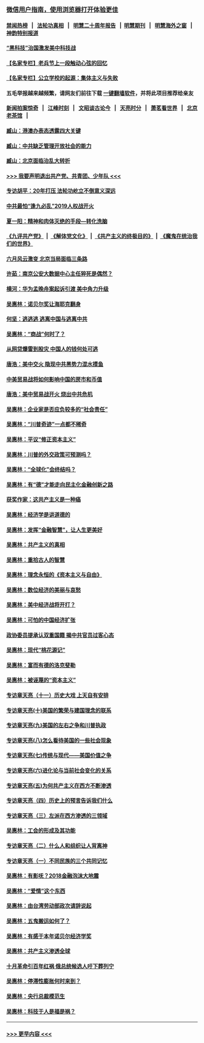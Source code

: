 ### [微信用户指南，使用浏览器打开体验更佳](https://github.com/gfw-breaker/banned-news1/blob/master/indexes/wechat-guide.md?t=0)
#### [禁闻热榜](热点新闻.md?t=0)  &nbsp;&nbsp;|&nbsp;&nbsp; [法轮功真相](https://github.com/gfw-breaker/truth/blob/master/README.md?t=0) &nbsp;&nbsp;|&nbsp;&nbsp; [明慧二十周年报告](https://github.com/gfw-breaker/mh-reports/blob/master/README.md?t=0) &nbsp;&nbsp;|&nbsp;&nbsp;[明慧期刊](https://github.com/gfw-breaker/mh-qikan) &nbsp;&nbsp;|&nbsp;&nbsp; [明慧海外之窗](https://github.com/gfw-breaker/mh-news/blob/master/README.md?t=0) &nbsp;&nbsp;|&nbsp;&nbsp; [神韵特别报道](https://github.com/gfw-breaker/mh-news/blob/master/shenyun.md?t=0)
#### [“黑科技”治国激发美中科技战](../pages/nsc423/n11638056.md?t=02082122) 
#### [【名家专栏】老兵节上一段触动心弦的回忆](../pages/nsc423/n11646016.md?t=02082122) 
#### [【名家专栏】公立学校的起源：集体主义与失败](../pages/nsc423/n11601833.md?t=02082122) 
#### 五毛举报越来越频繁，请网友们前往下载 [一键翻墙软件](https://github.com/gfw-breaker/ssr-accounts)，并将此项目推荐给亲友
#### [新闻拍案惊奇](https://github.com/gfw-breaker/banned-news1/blob/master/pages/link4.md) &nbsp;&nbsp;|&nbsp;&nbsp; [江峰时刻](https://github.com/gfw-breaker/banned-news1/blob/master/pages/link4.md) &nbsp;&nbsp;|&nbsp;&nbsp; [文昭谈古论今](https://github.com/gfw-breaker/banned-news1/blob/master/pages/link4.md) &nbsp;&nbsp;|&nbsp;&nbsp; [天亮时分](https://github.com/gfw-breaker/banned-news1/blob/master/pages/link4.md) &nbsp;&nbsp;|&nbsp;&nbsp; [萧茗看世界](https://github.com/gfw-breaker/banned-news1/blob/master/pages/link4.md) &nbsp;&nbsp;|&nbsp;&nbsp; [北京老茶馆](https://github.com/gfw-breaker/banned-news1/blob/master/pages/link4.md) &nbsp;&nbsp;|&nbsp;&nbsp; 
#### [臧山：港澳办表态透露四大关键](../pages/nsc423/n11421628.md?t=02082122) 
#### [臧山：中共缺乏管理开放社会的能力](../pages/nsc423/n11407457.md?t=02082122) 
#### [臧山：北京面临治乱大转折](../pages/nsc423/n11406895.md?t=02082122) 
#### [>>> 我要声明退出共产党、共青团、少年队 <<<](https://github.com/begood0513/goodnews/blob/master/quit/letter.md) 
#### [专访胡平：20年打压 法轮功屹立不倒意义深远](../pages/nsc423/n11398800.md?t=02082122) 
#### [中共最怕“逢九必乱”2019人权战开火](../pages/nsc423/n11385248.md?t=02082122) 
#### [夏一阳：精神和肉体灭绝的手段—转化洗脑](../pages/nsc423/n11368250.md?t=02082122) 
#### [《九评共产党》](https://github.com/begood0513/9ping.md/blob/master/README.md) &nbsp;|&nbsp; [《解体党文化》](../../../../jtdwh.md/blob/master/README.md)  &nbsp;|&nbsp; [《共产主义的终极目的》](../../../../gczydzjmd.md/blob/master/README.md) &nbsp;|&nbsp; [《魔鬼在统治我们的世界》](../../../../mgztzwmdsj.md/blob/master/README.md) 
#### [六月风云激变 北京当局面临三条路](../pages/nsc423/n11313668.md?t=02082122) 
#### [许茹：南京公安大数据中心主任猝死是偶然？](../pages/nsc423/n11064744.md?t=02082122) 
#### [横河：华为孟晚舟案起诉引渡 美中角力升级](../pages/nsc423/n11027230.md?t=02082122) 
#### [吴惠林：诺贝尔奖让海耶克翻身](../pages/nsc423/n10890049.md?t=02082122) 
#### [何坚：逃逃逃 逃离中国与逃离中共](../pages/nsc423/n10592891.md?t=02082122) 
#### [吴惠林：“商战”何时了？](../pages/nsc423/n10573558.md?t=02082122) 
#### [从网贷爆雷到股灾 中国人的钱何处可逃](../pages/nsc423/n10572800.md?t=02082122) 
#### [唐浩：美中交火 隐现中共黑势力混水摸鱼](../pages/nsc423/n10544040.md?t=02082122) 
#### [中美贸易战将如何影响中国的房市和币值](../pages/nsc423/n10543697.md?t=02082122) 
#### [唐浩：美中贸易战开火 烧出中共危机](../pages/nsc423/n10540126.md?t=02082122) 
#### [吴惠林：企业家是否应负较多的“社会责任”](../pages/nsc423/n10535022.md?t=02082122) 
#### [吴惠林：“川普奇迹”一点都不稀奇](../pages/nsc423/n10512808.md?t=02082122) 
#### [吴惠林：平议“修正资本主义”](../pages/nsc423/n10495724.md?t=02082122) 
#### [吴惠林：川普的外交政策可预测吗？](../pages/nsc423/n10462387.md?t=02082122) 
#### [吴惠林：“全球化”会终结吗？](../pages/nsc423/n10452838.md?t=02082122) 
#### [吴惠林：有“德”才能走向民主化金融创新之路](../pages/nsc423/n10432292.md?t=02082122) 
#### [获奖作家：这共产主义是一种癌](../pages/nsc423/n10431541.md?t=02082122) 
#### [吴惠林：经济学是讲道德的](../pages/nsc423/n10398014.md?t=02082122) 
#### [吴惠林：发挥“金融智慧”，让人生更美好](../pages/nsc423/n10375019.md?t=02082122) 
#### [吴惠林：共产主义的真相](../pages/nsc423/n10351394.md?t=02082122) 
#### [吴惠林：重拾古人的智慧](../pages/nsc423/n10337691.md?t=02082122) 
#### [吴惠林：理念永恒的《资本主义与自由》](../pages/nsc423/n10316274.md?t=02082122) 
#### [吴惠林：数位经济的美丽与哀愁](../pages/nsc423/n10292946.md?t=02082122) 
#### [吴惠林：美中经济战将开打？](../pages/nsc423/n10258825.md?t=02082122) 
#### [吴惠林：可怕的中国经济扩张](../pages/nsc423/n10219147.md?t=02082122) 
#### [政协委员提承认双重国籍 揭中共官员过客心态](../pages/nsc423/n10208809.md?t=02082122) 
#### [吴惠林：现代“桃花源记”](../pages/nsc423/n10185234.md?t=02082122) 
#### [吴惠林：富而有德的洛克斐勒](../pages/nsc423/n10142264.md?t=02082122) 
#### [吴惠林：被诬蔑的“资本主义”](../pages/nsc423/n10124816.md?t=02082122) 
#### [专访章天亮（十一）历史大戏 上天自有安排](../pages/nsc423/n10094905.md?t=02082122) 
#### [专访章天亮(十)美国的繁荣与建国理念的联系](../pages/nsc423/n10094899.md?t=02082122) 
#### [专访章天亮(九)美国的左右之争和川普执政](../pages/nsc423/n10094889.md?t=02082122) 
#### [专访章天亮(八)怎么看待美国的一些社会现象](../pages/nsc423/n10094857.md?t=02082122) 
#### [专访章天亮(七)传统与现代——美国价值之争](../pages/nsc423/n10093140.md?t=02082122) 
#### [专访章天亮(六)进化论与当前社会变化的关系](../pages/nsc423/n10092036.md?t=02082122) 
#### [专访章天亮(五)为何共产主义在西方不断渗透](../pages/nsc423/n10083620.md?t=02082122) 
#### [专访章天亮（四）历史上的预言告诉我们什么](../pages/nsc423/n10083606.md?t=02082122) 
#### [专访章天亮（三）左派在西方渗透的三领域](../pages/nsc423/n10081115.md?t=02082122) 
#### [吴惠林：工会的形成及其功能](../pages/nsc423/n10080633.md?t=02082122) 
#### [专访章天亮（二）什么人和组织让人背离神](../pages/nsc423/n10076637.md?t=02082122) 
#### [专访章天亮（一）不同民族的三个共同记忆](../pages/nsc423/n10074188.md?t=02082122) 
#### [吴惠林：有影呒？2018金融泡沫大地震](../pages/nsc423/n10040534.md?t=02082122) 
#### [吴惠林：“爱情”这个东西](../pages/nsc423/n10019423.md?t=02082122) 
#### [吴惠林：由台湾劳动部政次请辞说起](../pages/nsc423/n9979679.md?t=02082122) 
#### [吴惠林：五鬼搬运如何了？](../pages/nsc423/n9925338.md?t=02082122) 
#### [吴惠林：有感于本年诺贝尔经济学奖](../pages/nsc423/n9871883.md?t=02082122) 
#### [吴惠林：共产主义渗透全球](../pages/nsc423/n9812748.md?t=02082122) 
#### [十月革命引百年红祸 俄总统候选人吁下葬列宁](../pages/nsc423/n9810182.md?t=02082122) 
#### [吴惠林：停滞性膨胀何时来到？](../pages/nsc423/n9764136.md?t=02082122) 
#### [吴惠林：央行总裁模范生](../pages/nsc423/n9728134.md?t=02082122) 
#### [吴惠林：科技于人是福是祸？](../pages/nsc423/n9672982.md?t=02082122) 

----
#### [ >>> 更早内容 <<< ](../indexes/nsc423-earlier.md)
